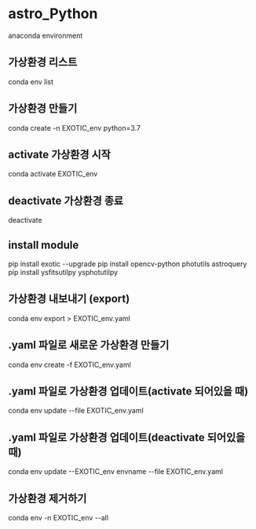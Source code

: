 
# astro_Python
anaconda environment

## 가상환경 리스트
conda env list

## 가상환경 만들기
conda create -n EXOTIC_env python=3.7

## activate 가상환경 시작
conda activate EXOTIC_env

## deactivate 가상환경 종료
deactivate

## install module
pip install exotic --upgrade
pip install opencv-python photutils astroquery
pip install ysfitsutilpy ysphotutilpy 


## 가상환경 내보내기 (export)
conda env export > EXOTIC_env.yaml

## .yaml 파일로 새로운 가상환경 만들기
conda env create -f EXOTIC_env.yaml

## .yaml 파일로 가상환경 업데이트(activate 되어있을 때)
conda env update --file EXOTIC_env.yaml

## .yaml 파일로 가상환경 업데이트(deactivate 되어있을 때)
conda env update --EXOTIC_env envname --file EXOTIC_env.yaml

## 가상환경 제거하기
conda env -n EXOTIC_env --all

